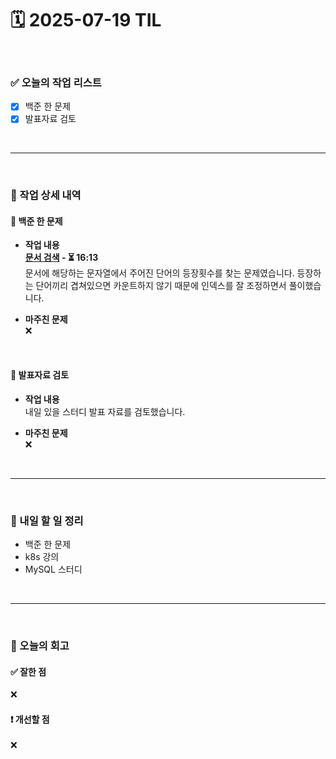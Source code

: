 # 🗓️ 2025-07-19 TIL

<br>

### ✅ 오늘의 작업 리스트  
- [x] 백준 한 문제
- [x] 발표자료 검토

<br>

---

<br>

### 📌 작업 상세 내역  

#### 🔹 백준 한 문제
- **작업 내용**<br>
**[문서 검색](https://www.acmicpc.net/problem/1543) - ⏳ 16:13**<br>
문서에 해당하는 문자열에서 주어진 단어의 등장횟수를 찾는 문제였습니다. 등장하는 단어끼리 겹쳐있으면 카운트하지 않기 때문에 인덱스를 잘 조정하면서 풀이했습니다.

- **마주친 문제**<br>
❌

<br>

#### 🔹 발표자료 검토
- **작업 내용**<br>
내일 있을 스터디 발표 자료를 검토했습니다.

- **마주친 문제**<br>
❌

<br>

---

<br>

### 🚀 내일 할 일 정리  

- 백준 한 문제
- k8s 강의
- MySQL 스터디

<br>

---

<br>

### 🧐 오늘의 회고  

#### ✅ 잘한 점
❌

#### ❗ 개선할 점
❌


<br><br><br>